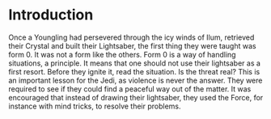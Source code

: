 # Introduction
Once a Youngling had persevered through the icy winds of Ilum, retrieved their Crystal and built their Lightsaber, the first thing they were taught was form 0.
It was not a form like the others.
Form 0 is a way of handling situations, a principle.
It means that one should not use their lightsaber as a first resort.
Before they ignite it, read the situation.
Is the threat real?
This is an important lesson for the Jedi, as violence is never the answer.
They were required to see if they could find a peaceful way out of the matter.
It was encouraged that instead of drawing their lightsaber, they used the Force, for instance with mind tricks, to resolve their problems.